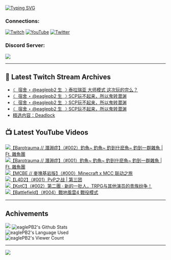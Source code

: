 <!--### Hello people, I'm EaglePB2 - The one who building something for fun 👋
Thank you for standby for this profile.   
The purpose of this profile is coming soon.   
You may come back later, as you wish if this readme.md is updated.   -->

<a href="https://git.io/typing-svg"><img src="https://readme-typing-svg.herokuapp.com?font=Fira+Code&duration=1000&pause=5000&vCenter=true&random=false&width=500&lines=%F0%9F%91%8B+Hello+Everyone%2C+I'm+EaglePB2.;%F0%9F%99%87+Thank+you+for+stopping+by+my+profile.+;%F0%9F%94%AD+%3D%3D%3D%3D+%F0%9F%94%AD;%F0%9F%91%8B+%E4%BD%A0%E5%A5%BD%EF%BC%8C%E6%AD%A1%E8%BF%8E%E4%BE%86%E5%88%B0%E6%88%91%E7%9A%84%E4%BB%A3%E7%A2%BC%E5%BA%AB%E3%80%82;%F0%9F%99%87+%E6%84%9F%E8%AC%9D%E5%89%8D%E4%BE%86%E5%8F%83%E8%A7%80%E5%B0%8F%E5%B1%8B+owo~" alt="Typing SVG" /></a>

### Connections:

[![Twitch](https://img.shields.io/badge/Twitch-9347FF?style=flat-square&logo=twitch&logoColor=white)](https://www.twitch.tv/eaglepb2)
[![YouTube](https://img.shields.io/badge/YouTube-%23FF0000.svg?style=flat-square&logo=YouTube&logoColor=white)](https://www.youtube.com/eaglepb2)
[![Twitter](https://img.shields.io/badge/Twitter-%231DA1F2.svg?style=flat-square&logo=Twitter&logoColor=white)](https://twitter.com/eaglepb2)

### Discord Server:

[![](https://invidget.switchblade.xyz/qKrub9b?theme=dark&language=ch)](https://discord.gg/qKrub9b)

---

## 👾 Latest Twitch Stream Archives
<!-- TWITCH:START -->
- [☾ 宿舍 ⋆ @eaglepb2 生 ☽ 泰拉瑞亚 大师模式 这次玩的完么？](https://www.twitch.tv/videos/2239730762)
- [☾ 宿舍 ⋆ @eaglepb2 生 ☽ SCP玩不起来，所以鬼转潜渊](https://www.twitch.tv/videos/2238860492)
- [☾ 宿舍 ⋆ @eaglepb2 生 ☽ SCP玩不起来，所以鬼转潜渊](https://www.twitch.tv/videos/2238852313)
- [☾ 宿舍 ⋆ @eaglepb2 生 ☽ SCP玩不起来，所以鬼转潜渊](https://www.twitch.tv/videos/2238843573)
- [精选内容：Deadlock](https://www.twitch.tv/videos/2237989346)
<!-- TWITCH:END -->



## 📺 Latest YouTube Videos
<!-- YOUTUBE:START -->
<!-- YOUTUBE:END -->

<!-- BEGIN YOUTUBE-CARDS -->
<a href="https://www.youtube.com/watch?v=3HmLneZ11j4">
  <picture>
    <source media="(prefers-color-scheme: dark)" srcset="https://ytcards.demolab.com/?id=3HmLneZ11j4&title=%E3%80%90Barotrauma+%2F%2F+%E6%BD%9B%E6%B7%B5%E7%97%87%E3%80%91%EF%BC%88%23002%EF%BC%89%E9%87%A3%E9%AD%9A~+%E9%87%A3%E9%AD%9A~+%E9%87%A3%E5%88%B0%E4%BB%80%E9%BA%BD%E9%AD%9A~+%E9%87%A3%E5%88%B0%E4%B8%80%E7%BE%A4%E9%9B%9C%E9%AD%9A+%7C+Ft.+%E9%9B%9C%E9%AD%9A%E5%9C%98&lang=zh&timestamp=1725167631&background_color=%230d1117&title_color=%23ffffff&stats_color=%23dedede&max_title_lines=1&width=250&border_radius=5&duration=12292">
    <img src="https://ytcards.demolab.com/?id=3HmLneZ11j4&title=%E3%80%90Barotrauma+%2F%2F+%E6%BD%9B%E6%B7%B5%E7%97%87%E3%80%91%EF%BC%88%23002%EF%BC%89%E9%87%A3%E9%AD%9A~+%E9%87%A3%E9%AD%9A~+%E9%87%A3%E5%88%B0%E4%BB%80%E9%BA%BD%E9%AD%9A~+%E9%87%A3%E5%88%B0%E4%B8%80%E7%BE%A4%E9%9B%9C%E9%AD%9A+%7C+Ft.+%E9%9B%9C%E9%AD%9A%E5%9C%98&lang=zh&timestamp=1725167631&background_color=%23ffffff&title_color=%2324292f&stats_color=%2357606a&max_title_lines=1&width=250&border_radius=5&duration=12292" alt="【Barotrauma // 潛淵症】（#002）釣魚~ 釣魚~ 釣到什麽魚~ 釣到一群雜魚 | Ft. 雜魚團" title="【Barotrauma // 潛淵症】（#002）釣魚~ 釣魚~ 釣到什麽魚~ 釣到一群雜魚 | Ft. 雜魚團">
  </picture>
</a>
<a href="https://www.youtube.com/watch?v=4kYHM94nyW8">
  <picture>
    <source media="(prefers-color-scheme: dark)" srcset="https://ytcards.demolab.com/?id=4kYHM94nyW8&title=%E3%80%90Barotrauma+%2F%2F+%E6%BD%9B%E6%B7%B5%E7%97%87%E3%80%91%EF%BC%88%23001%EF%BC%89%E9%87%A3%E9%AD%9A~+%E9%87%A3%E9%AD%9A~+%E9%87%A3%E5%88%B0%E4%BB%80%E9%BA%BD%E9%AD%9A~+%E9%87%A3%E5%88%B0%E4%B8%80%E7%BE%A4%E9%9B%9C%E9%AD%9A+%7C+Ft.+%E9%9B%9C%E9%AD%9A%E5%9C%98&lang=zh&timestamp=1725076724&background_color=%230d1117&title_color=%23ffffff&stats_color=%23dedede&max_title_lines=1&width=250&border_radius=5&duration=10894">
    <img src="https://ytcards.demolab.com/?id=4kYHM94nyW8&title=%E3%80%90Barotrauma+%2F%2F+%E6%BD%9B%E6%B7%B5%E7%97%87%E3%80%91%EF%BC%88%23001%EF%BC%89%E9%87%A3%E9%AD%9A~+%E9%87%A3%E9%AD%9A~+%E9%87%A3%E5%88%B0%E4%BB%80%E9%BA%BD%E9%AD%9A~+%E9%87%A3%E5%88%B0%E4%B8%80%E7%BE%A4%E9%9B%9C%E9%AD%9A+%7C+Ft.+%E9%9B%9C%E9%AD%9A%E5%9C%98&lang=zh&timestamp=1725076724&background_color=%23ffffff&title_color=%2324292f&stats_color=%2357606a&max_title_lines=1&width=250&border_radius=5&duration=10894" alt="【Barotrauma // 潛淵症】（#001）釣魚~ 釣魚~ 釣到什麽魚~ 釣到一群雜魚 | Ft. 雜魚團" title="【Barotrauma // 潛淵症】（#001）釣魚~ 釣魚~ 釣到什麽魚~ 釣到一群雜魚 | Ft. 雜魚團">
  </picture>
</a>
<a href="https://www.youtube.com/watch?v=BZw2oGO79mk">
  <picture>
    <source media="(prefers-color-scheme: dark)" srcset="https://ytcards.demolab.com/?id=BZw2oGO79mk&title=%E3%80%90MCBE+%2F%2F+%E9%BA%A5%E5%A1%8A%E5%9F%BA%E5%B2%A9%E7%89%88%E3%80%91%EF%BC%88%23000%EF%BC%89Minecraft+x+MCC+%E8%81%94%E5%8A%A8%E4%B9%8B%E6%97%85&lang=zh&timestamp=1724992403&background_color=%230d1117&title_color=%23ffffff&stats_color=%23dedede&max_title_lines=1&width=250&border_radius=5&duration=12932">
    <img src="https://ytcards.demolab.com/?id=BZw2oGO79mk&title=%E3%80%90MCBE+%2F%2F+%E9%BA%A5%E5%A1%8A%E5%9F%BA%E5%B2%A9%E7%89%88%E3%80%91%EF%BC%88%23000%EF%BC%89Minecraft+x+MCC+%E8%81%94%E5%8A%A8%E4%B9%8B%E6%97%85&lang=zh&timestamp=1724992403&background_color=%23ffffff&title_color=%2324292f&stats_color=%2357606a&max_title_lines=1&width=250&border_radius=5&duration=12932" alt="【MCBE // 麥塊基岩版】（#000）Minecraft x MCC 联动之旅" title="【MCBE // 麥塊基岩版】（#000）Minecraft x MCC 联动之旅">
  </picture>
</a>
<a href="https://www.youtube.com/watch?v=KBuufpK4SRw">
  <picture>
    <source media="(prefers-color-scheme: dark)" srcset="https://ytcards.demolab.com/?id=KBuufpK4SRw&title=%E3%80%90L4D2%E3%80%91%EF%BC%88%23001%EF%BC%89PvP%E4%B9%8B%E6%88%98+%7C+%E7%AC%AC%E4%B8%89%E5%9B%A2&lang=zh&timestamp=1724903235&background_color=%230d1117&title_color=%23ffffff&stats_color=%23dedede&max_title_lines=1&width=250&border_radius=5&duration=15452">
    <img src="https://ytcards.demolab.com/?id=KBuufpK4SRw&title=%E3%80%90L4D2%E3%80%91%EF%BC%88%23001%EF%BC%89PvP%E4%B9%8B%E6%88%98+%7C+%E7%AC%AC%E4%B8%89%E5%9B%A2&lang=zh&timestamp=1724903235&background_color=%23ffffff&title_color=%2324292f&stats_color=%2357606a&max_title_lines=1&width=250&border_radius=5&duration=15452" alt="【L4D2】（#001）PvP之战 | 第三团" title="【L4D2】（#001）PvP之战 | 第三团">
  </picture>
</a>
<a href="https://www.youtube.com/watch?v=Ml4s0w-7Y5k">
  <picture>
    <source media="(prefers-color-scheme: dark)" srcset="https://ytcards.demolab.com/?id=Ml4s0w-7Y5k&title=%E3%80%90KotC%E3%80%91%EF%BC%88%23002%EF%BC%89%E7%AC%AC%E4%BA%8C%E5%9C%98+%C2%B7+%E6%96%B0%E7%9A%84%E4%B8%80%E6%89%B9%E4%BA%BA%EF%BC%8CTRPG%E4%B8%8E%E5%85%B6%E4%BB%96%E6%BC%94%E5%91%98%E7%9A%84%E8%B4%B5%E6%97%8F%E7%BA%B7%E4%BA%89%EF%BC%81&lang=zh&timestamp=1724819442&background_color=%230d1117&title_color=%23ffffff&stats_color=%23dedede&max_title_lines=1&width=250&border_radius=5&duration=10679">
    <img src="https://ytcards.demolab.com/?id=Ml4s0w-7Y5k&title=%E3%80%90KotC%E3%80%91%EF%BC%88%23002%EF%BC%89%E7%AC%AC%E4%BA%8C%E5%9C%98+%C2%B7+%E6%96%B0%E7%9A%84%E4%B8%80%E6%89%B9%E4%BA%BA%EF%BC%8CTRPG%E4%B8%8E%E5%85%B6%E4%BB%96%E6%BC%94%E5%91%98%E7%9A%84%E8%B4%B5%E6%97%8F%E7%BA%B7%E4%BA%89%EF%BC%81&lang=zh&timestamp=1724819442&background_color=%23ffffff&title_color=%2324292f&stats_color=%2357606a&max_title_lines=1&width=250&border_radius=5&duration=10679" alt="【KotC】（#002）第二團 · 新的一批人，TRPG与其他演员的贵族纷争！" title="【KotC】（#002）第二團 · 新的一批人，TRPG与其他演员的贵族纷争！">
  </picture>
</a>
<a href="https://www.youtube.com/watch?v=yCC_U0qdnuY">
  <picture>
    <source media="(prefers-color-scheme: dark)" srcset="https://ytcards.demolab.com/?id=yCC_U0qdnuY&title=%E3%80%90Battlefield%E3%80%91%EF%BC%88%23004%EF%BC%89%E6%88%B0%E5%9C%B0%E9%A2%A8%E9%9B%B24+%E6%88%B0%E5%BD%B9%E6%A8%A1%E5%BC%8F&lang=zh&timestamp=1724743580&background_color=%230d1117&title_color=%23ffffff&stats_color=%23dedede&max_title_lines=1&width=250&border_radius=5&duration=22592">
    <img src="https://ytcards.demolab.com/?id=yCC_U0qdnuY&title=%E3%80%90Battlefield%E3%80%91%EF%BC%88%23004%EF%BC%89%E6%88%B0%E5%9C%B0%E9%A2%A8%E9%9B%B24+%E6%88%B0%E5%BD%B9%E6%A8%A1%E5%BC%8F&lang=zh&timestamp=1724743580&background_color=%23ffffff&title_color=%2324292f&stats_color=%2357606a&max_title_lines=1&width=250&border_radius=5&duration=22592" alt="【Battlefield】（#004）戰地風雲4 戰役模式" title="【Battlefield】（#004）戰地風雲4 戰役模式">
  </picture>
</a>
<!-- END YOUTUBE-CARDS -->

---

## Achivements
[![](https://github-profile-trophy.vercel.app/?username=eaglepb2&theme=monokai&no-bg=true&&title=Repositories,Issues,Commit,MultiLanguage)](https://github.com/anuraghazra/github-readme-stats)
<img align="center" alt="eaglePB2's Github Stats" src="https://github-readme-stats.vercel.app/api?username=eaglePB2&show_icons=true&hide_border=true&theme=merko" />
<br>
<img align="center" alt="eaglePB2's Language Used" src="https://github-readme-stats.vercel.app/api/top-langs/?username=eaglePB2&show_icons=true&hide_border=true&theme=merko&layout=compact&langs_count=8" />
<br>
<img align="center" alt="eaglePB2's Viewer Count" src="https://visitcount.itsvg.in/api?id=eaglepb2&label=Profile%20Views&color=3&icon=5&pretty=true" />

<hr>

<!-- RANDOMQUOTE:START -->
![](https://quotes-github-readme.vercel.app/api?type=horizontal&theme=merko)
<!-- RANDOMQUOTE:END -->


<!--
       _____   _   _   _____       _____   _   _   ____   
      |_   _| | | | | |  ___|     |  ___| | \ | | |  _  \  
        | |   | |_| | | |___      | |___  |  \| | | | | | 
        | |   |  _  | |  ___|     |  ___| |     | | | | | 
        | |   | | | | | |___      | |___  | |\  | | |_| | 
        |_|   |_| |_| |_____|     |_____| |_| \_| |____ / 
      
-->
